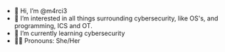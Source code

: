 - 👋 Hi, I’m @m4rci3
- 👀 I’m interested in all things surrounding cybersecurity, like OS's, and programming, ICS and OT. 
- 🌱 I’m currently learning cybersecurity 
- 🏳️‍⚧️ Pronouns: She/Her 
